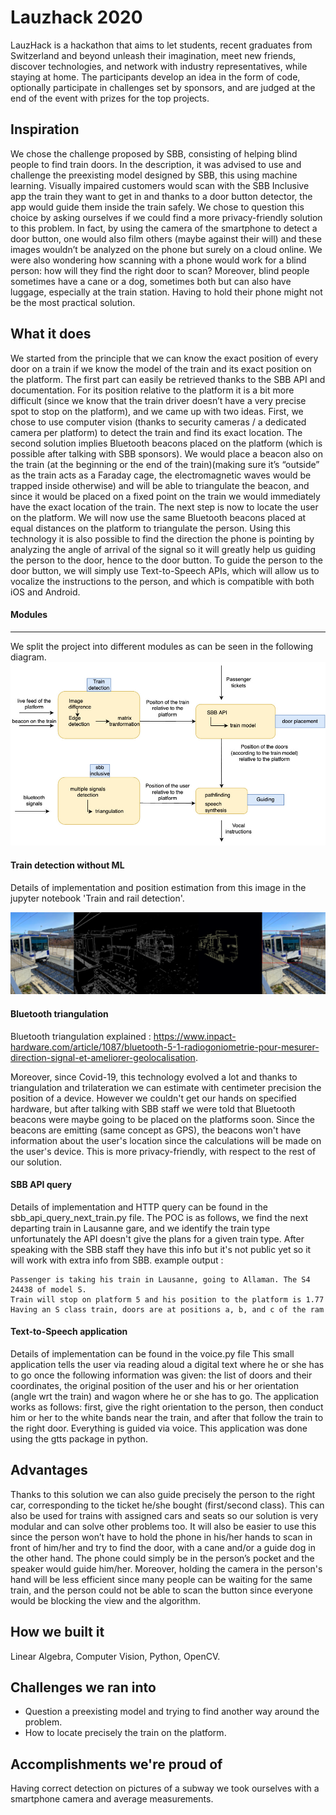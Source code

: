 # Lauzhack 2020
LauzHack is a hackathon that aims to let students, recent graduates from Switzerland and beyond unleash their imagination, meet new friends, discover technologies, and network with industry representatives, while staying at home.
The participants develop an idea in the form of code, optionally participate in challenges set by sponsors, and are judged at the end of the event with prizes for the top projects.

## Inspiration
We chose the challenge proposed by SBB, consisting of helping blind people to find train doors. In the description, it was advised to use and challenge the preexisting model designed by SBB, this using machine learning. Visually impaired customers would scan with the SBB Inclusive app the train they want to get in and thanks to a door button detector, the app would guide them inside the train safely. We chose to question this choice by asking ourselves if we could find a more privacy-friendly solution to this problem. In fact, by using the camera of the smartphone to detect a door button, one would also film others (maybe against their will) and these images wouldn’t be analyzed on the phone but surely on a cloud online. We were also wondering how scanning with a phone would work for a blind person: how will they find the right door to scan? Moreover, blind people sometimes have a cane or a dog, sometimes both but can also have luggage, especially at the train station. Having to hold their phone might not be the most practical solution. 

## What it does
We started from the principle that we can know the exact position of every door on a train if we know the model of the train and its exact position on the platform. The first part can easily be retrieved thanks to the SBB API and documentation. For its position relative to the platform it is a bit more difficult (since we know that the train driver doesn’t have a very precise spot to stop on the platform), and we came up with two ideas. First, we chose to use computer vision (thanks to security cameras / a dedicated camera per platform) to detect the train and find its exact location. The second solution implies Bluetooth beacons placed on the platform (which is possible after talking with SBB sponsors). We would place a beacon also on the train (at the beginning or the end of the train)(making sure it’s “outside” as the train acts as a Faraday cage, the electromagnetic waves would be trapped inside otherwise) and will be able to triangulate the beacon, and since it would be placed on a fixed point on the train we would immediately have the exact location of the train. The next step is now to locate the user on the platform. We will now use the same Bluetooth beacons placed at equal distances on the platform to triangulate the person. Using this technology it is also possible to find the direction the phone is pointing by analyzing the angle of arrival of the signal so it will greatly help us guiding the person to the door, hence to the door button. To guide the person to the door button, we will simply use Text-to-Speech APIs, which will allow us to vocalize the instructions to the person, and which is compatible with both iOS and Android.

#### Modules
-------------------
We split the project into different modules as can be seen in the following diagram.
![diagram](https://github.com/D3m0t3p/lauzhack-2020/blob/main/Project%20architecture/Project%20architecture.jpg)

#### Train detection without ML
Details of implementation and position estimation from this image in the jupyter notebook 'Train and rail detection'.

![steps](https://github.com/D3m0t3p/lauzhack-2020/blob/main/images/steps.png)


#### Bluetooth triangulation
Bluetooth triangulation explained : https://www.inpact-hardware.com/article/1087/bluetooth-5-1-radiogoniometrie-pour-mesurer-direction-signal-et-ameliorer-geolocalisation.

Moreover, since Covid-19, this technology evolved a lot and thanks to triangulation and trilateration we can estimate with centimeter precision the position of a device. However we couldn't get our hands on specified hardware, but after talking with SBB staff we were told that Bluetooth beacons were maybe going to be placed on the platforms soon. Since the beacons are emitting (same concept as GPS), the beacons won't have information about the user's location since the calculations will be made on the user's device. This is more privacy-friendly, with respect to the rest of our solution.


#### SBB API query
Details of implementation and HTTP query can be found in the sbb_api_query_next_train.py file.
The POC is as follows, we find the next departing train in Lausanne gare, and we identify the train type unfortunately the API doesn't give the plans for a given train type. After speaking with the SBB staff they have this info but it's not public yet so it will work with extra info from SBB.
example output : 
```code
Passenger is taking his train in Lausanne, going to Allaman. The S4 24438 of model S. 
Train will stop on platform 5 and his position to the platform is 1.77
Having an S class train, doors are at positions a, b, and c of the ram
```

#### Text-to-Speech application
Details of implementation can be found in the voice.py file
This small application tells the user via reading aloud a digital text where he or she has to go once the following information was given: the list of doors and their coordinates, the original position of the user and his or her orientation (angle wrt the train) and wagon where he or she has to go. The application works as follows: first, give the right orientation to the person, then conduct him or her to the white bands near the train, and after that follow the train to the right door. Everything is guided via voice. 
This application was done using the gtts package in python.

## Advantages
Thanks to this solution we can also guide precisely the person to the right car, corresponding to the ticket he/she bought (first/second class). This can also be used for trains with assigned cars and seats so our solution is very modular and can solve other problems too. It will also be easier to use this since the person won’t have to hold the phone in his/her hands to scan in front of him/her and try to find the door, with a cane and/or a guide dog in the other hand. The phone could simply be in the person’s pocket and the speaker would guide him/her. Moreover, holding the camera in the person's hand will be less efficient since many people can be waiting for the same train, and the person could not be able to scan the button since everyone would be blocking the view and the algorithm.

## How we built it
Linear Algebra, Computer Vision, Python, OpenCV.

## Challenges we ran into
* Question a preexisting model and trying to find another way around the problem. 
* How to locate precisely the train on the platform.

## Accomplishments we're proud of
Having correct detection on pictures of a subway we took ourselves with a smartphone camera and average measurements.

